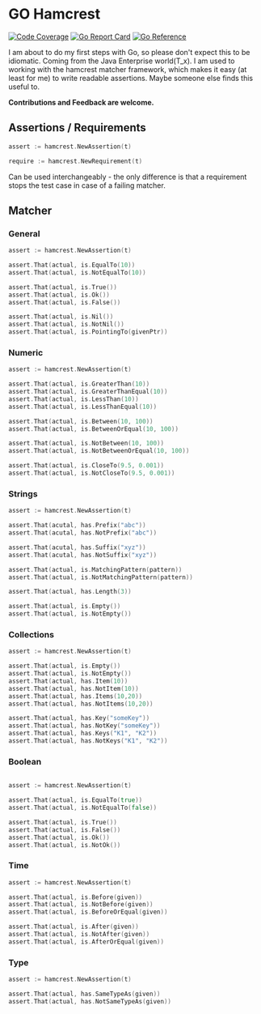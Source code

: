 # GO Hamcrest
[![Code Coverage](https://codecov.io/gh/scarabsoft/go-hamcrest/branch/main/graph/badge.svg)](https://codecov.io/gh/scarabsoft/go-hamcrest)
[![Go Report Card](https://goreportcard.com/badge/github.com/scarabsoft/go-hamcrest)](https://goreportcard.com/report/github.com/scarabsoft/go-hamcrest)
[![Go Reference](https://pkg.go.dev/badge/github.com/scarabsoft/go-hamcrest.svg)](https://pkg.go.dev/github.com/scarabsoft/go-hamcrest)

I am about to do my first steps with Go, so please don't expect this to be idiomatic. 
Coming from the Java Enterprise world(T_x). I am used to working with the hamcrest matcher framework, 
which makes it easy (at least for me) to write readable assertions. Maybe someone else finds this useful to.

**Contributions and Feedback are welcome.**


## Assertions / Requirements

```go
assert := hamcrest.NewAssertion(t)

require := hamcrest.NewRequirement(t)
```

Can be used interchangeably - the only difference is that a requirement stops the test case in case of a failing matcher.

## Matcher 

### General
 
```go
assert := hamcrest.NewAssertion(t)

assert.That(actual, is.EqualTo(10))
assert.That(actual, is.NotEqualTo(10))

assert.That(actual, is.True())
assert.That(actual, is.Ok())
assert.That(actual, is.False())

assert.That(actual, is.Nil())
assert.That(actual, is.NotNil())
assert.That(actual, is.PointingTo(givenPtr))
```

### Numeric 

```go
assert := hamcrest.NewAssertion(t)

assert.That(actual, is.GreaterThan(10))
assert.That(actual, is.GreaterThanEqual(10))
assert.That(actual, is.LessThan(10))
assert.That(actual, is.LessThanEqual(10))

assert.That(actual, is.Between(10, 100))
assert.That(actual, is.BetweenOrEqual(10, 100))

assert.That(actual, is.NotBetween(10, 100))
assert.That(actual, is.NotBetweenOrEqual(10, 100))

assert.That(actual, is.CloseTo(9.5, 0.001))
assert.That(actual, is.NotCloseTo(9.5, 0.001))

```

### Strings
```go
assert := hamcrest.NewAssertion(t)

assert.That(acutal, has.Prefix("abc"))
assert.That(acutal, has.NotPrefix("abc"))

assert.That(acutal, has.Suffix("xyz"))
assert.That(acutal, has.NotSuffix("xyz"))

assert.That(actual, is.MatchingPattern(pattern))
assert.That(actual, is.NotMatchingPattern(pattern))

assert.That(actual, has.Length(3))

assert.That(actual, is.Empty())
assert.That(actual, is.NotEmpty())
```

### Collections

```go
assert := hamcrest.NewAssertion(t)

assert.That(actual, is.Empty())
assert.That(actual, is.NotEmpty())
assert.That(actual, has.Item(10))
assert.That(actual, has.NotItem(10))
assert.That(actual, has.Items(10,20))
assert.That(actual, has.NotItems(10,20))

assert.That(actual, has.Key("someKey"))
assert.That(actual, has.NotKey("someKey"))
assert.That(actual, has.Keys("K1", "K2"))
assert.That(actual, has.NotKeys("K1", "K2"))
```

### Boolean
```go

assert := hamcrest.NewAssertion(t)

assert.That(actual, is.EqualTo(true))
assert.That(actual, is.NotEqualTo(false))

assert.That(actual, is.True())
assert.That(actual, is.False())
assert.That(actual, is.Ok())
assert.That(actual, is.NotOk())

```

### Time
```go
assert := hamcrest.NewAssertion(t)

assert.That(actual, is.Before(given))
assert.That(actual, is.NotBefore(given))
assert.That(actual, is.BeforeOrEqual(given))

assert.That(actual, is.After(given))
assert.That(actual, is.NotAfter(given))
assert.That(actual, is.AfterOrEqual(given))

```

### Type

```go
assert := hamcrest.NewAssertion(t)

assert.That(actual, has.SameTypeAs(given))
assert.That(actual, has.NotSameTypeAs(given))
```